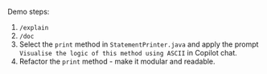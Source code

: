 Demo steps:

1. `/explain`
2. `/doc`
3. Select the `print` method in `StatementPrinter.java` and apply the prompt `Visualise the logic of this method using ASCII` in Copilot chat.
4. Refactor the `print` method - make it modular and readable.